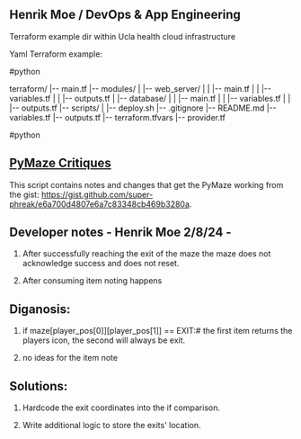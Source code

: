 ## Henrik Moe / DevOps & App Engineering

Terraform example dir within Ucla health cloud infrastructure

Yaml Terraform example: 

#python

terraform/
|-- main.tf
|-- modules/
|   |-- web_server/
|   |   |-- main.tf
|   |   |-- variables.tf
|   |   |-- outputs.tf
|   |-- database/
|   |   |-- main.tf
|   |   |-- variables.tf
|   |   |-- outputs.tf
|-- scripts/
|   |-- deploy.sh
|-- .gitignore
|-- README.md
|-- variables.tf
|-- outputs.tf
|-- terraform.tfvars
|-- provider.tf

#python

## [PyMaze Critiques](./pymazeNotes.py)

This script contains notes and changes that get the PyMaze working from the gist: https://gist.github.com/super-phreak/e6a700d4807e6a7c83348cb469b3280a.

## Developer notes - Henrik Moe 2/8/24 - 

1) After successfully reaching the exit of the maze the maze does not acknowledge success and does not reset.

2) After consuming item noting happens

## Diganosis:  

1) if maze[player_pos[0]][player_pos[1]] == EXIT:# the first item returns the players icon, the second will always be exit.

2) no ideas for the item note

## Solutions: 

1) Hardcode the exit coordinates into the if comparison.

2) Write additional logic to store the exits' location. 
